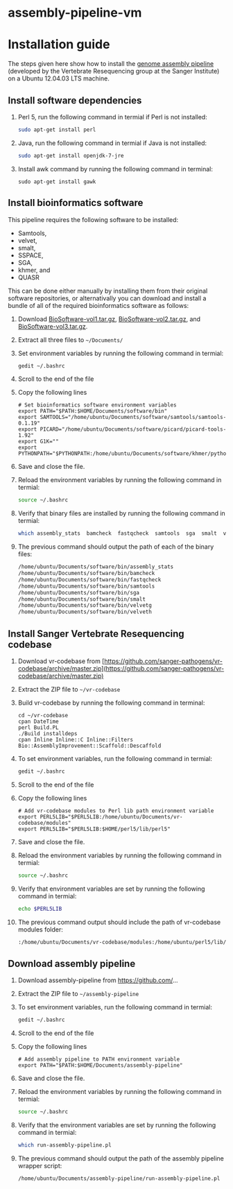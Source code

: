 # assembly-pipeline-vm


# Installation guide

The steps given here show how to install the [genome assembly pipeline](https://github.com/sanger-pathogens/vr-codebase) (developed by the Vertebrate Resequencing group at the Sanger Institute) on a Ubuntu 12.04.03 LTS machine.

## Install software dependencies

1. Perl 5, run the following command in termial if Perl is not installed:

    ```bash
    sudo apt-get install perl
    ```
    
2. Java, run the following command in termial if Java is not installed:

    ```bash
    sudo apt-get install openjdk-7-jre
    ```
    
3. Install awk command by running the following command in terminal:

    ```
    sudo apt-get install gawk 
    ```

## Install bioinformatics software

This pipeline requires the following software to be installed:
* Samtools,
* velvet, 
* smalt, 
* SSPACE, 
* SGA, 
* khmer, and
* QUASR

This can be done either manually by installing them from their original software repositories, or
alternativally you can download and install a bundle of all of the required bioinformatics software as follows:

1. Download [BioSoftware-vol1.tar.gz](BioSoftware-1.tar.gz),  [BioSoftware-vol2.tar.gz](BioSoftware-2.tar.gz), and [BioSoftware-vol3.tar.gz](BioSoftware-3.tar.gz).
2. Extract all three files to `~/Documents/`
3. Set environment variables by running the following command in termial:

    ```bash
   gedit ~/.bashrc
    ```
    
4. Scroll to the end of the file
5. Copy the following lines

    ```
    # Set bioinformatics software environment variables 
    export PATH="$PATH:$HOME/Documents/software/bin"
    export SAMTOOLS="/home/ubuntu/Documents/software/samtools/samtools-0.1.19"
    export PICARD="/home/ubuntu/Documents/software/picard/picard-tools-1.92"
    export G1K=""
    export PYTHONPATH="$PYTHONPATH:/home/ubuntu/Documents/software/khmer/python"
    ```

6. Save and close the file.
7. Reload the environment variables by running the following command in termial:

    ```bash
    source ~/.bashrc
    ```
8. Verify that binary files are installed by running the following command in termial:

    ```bash
    which assembly_stats  bamcheck  fastqcheck  samtools  sga  smalt  velvetg  velveth 
    ```
9. The previous command should output the path of each of the binary files:

    ```bash
    /home/ubuntu/Documents/software/bin/assembly_stats
    /home/ubuntu/Documents/software/bin/bamcheck
    /home/ubuntu/Documents/software/bin/fastqcheck
    /home/ubuntu/Documents/software/bin/samtools
    /home/ubuntu/Documents/software/bin/sga
    /home/ubuntu/Documents/software/bin/smalt
    /home/ubuntu/Documents/software/bin/velvetg
    /home/ubuntu/Documents/software/bin/velveth
    
    ```


## Install Sanger Vertebrate Resequencing codebase

1. Download vr-codebase from [https://github.com/sanger-pathogens/vr-codebase/archive/master.zip](https://github.com/sanger-pathogens/vr-codebase/archive/master.zip)
2. Extract the ZIP file to `~/vr-codebase`
3. Build vr-codebase by running the following command in terminal:

    ```
    cd ~/vr-codebase
    cpan DateTime
    perl Build.PL
    ./Build installdeps
    cpan Inline Inline::C Inline::Filters Bio::AssemblyImprovement::Scaffold::Descaffold
    ```
4. To set environment variables, run the following command in termial:

    ```bash
    gedit ~/.bashrc
    ```
5. Scroll to the end of the file
6. Copy the following lines

    ```
    # Add vr-codebase modules to Perl lib path environment variable
    export PERL5LIB="$PERL5LIB:/home/ubuntu/Documents/vr-codebase/modules"
    export PERL5LIB="$PERL5LIB:$HOME/perl5/lib/perl5"
    ```

7. Save and close the file.
8. Reload the environment variables by running the following command in termial:

    ```bash
    source ~/.bashrc
    ```
9. Verify that environment variables are set by running the following command in termial:

    ```bash
    echo $PERL5LIB 
    ```
9. The previous command output should include the path of vr-codebase modules folder:

    ```bash
    :/home/ubuntu/Documents/vr-codebase/modules:/home/ubuntu/perl5/lib/perl5
    ```

## Download assembly pipeline 

1. Download assembly-pipeline from https://github.com/...
2. Extract the ZIP file to `~/assembly-pipeline`
3. To set environment variables, run the following command in termial:

    ```bash
    gedit ~/.bashrc
    ```
4. Scroll to the end of the file
5. Copy the following lines

    ```
    # Add assembly pipeline to PATH environment variable
    export PATH="$PATH:$HOME/Documents/assembly-pipeline"
    
    ```

6. Save and close the file.
7. Reload the environment variables by running the following command in termial:

    ```bash
    source ~/.bashrc
    ```
8. Verify that the environment variables are set by running the following command in termial:

    ```bash
    which run-assembly-pipeline.pl 
    ```
9. The previous command should output the path of the assembly pipeline wrapper script:

    ```bash
    /home/ubuntu/Documents/assembly-pipeline/run-assembly-pipeline.pl
    ```







